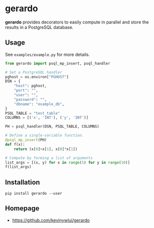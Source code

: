 # gerardo

**gerardo** provides decorators to easily compute in parallel and store the
results in a PostgreSQL database.

## Usage

See `examples/example.py` for more details.

```python
from gerardo import psql_mp_insert, psql_handler

# Set a PostgreSQL handler
pghost = os.environ["PGHOST"]
DSN = {
    "host": pghost,
    "port": "",
    "user": "",
    "password": "",
    "dbname": "example_db",
}
PSQL_TABLE = "test_table"
COLUMNS = [('x', 'INT'), ('y', 'INT')]

PH = psql_handler(DSN, PSQL_TABLE, COLUMNS)

# Define a single-variable function.
@psql_mp_insert(PH)
def f(x):
    return (x[0]+x[1], x[0]*x[1])

# Compute by forming a list of arguments
list_args = [(x, y) for x in range(5) for y in range(10)]
f(list_args)
```

## Installation

```
pip install gerardo --user
```


## Homepage

* https://github.com/kevinywlui/gerardo
